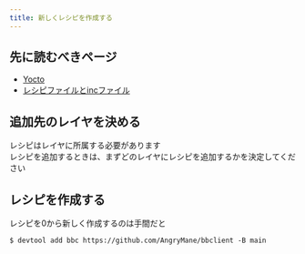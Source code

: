 ```yaml
---
title: 新しくレシピを作成する
---
```


## 先に読むべきページ

* [Yocto](../component/01-yocto.md)
* [レシピファイルとincファイル](../study.md)

## 追加先のレイヤを決める

レシピはレイヤに所属する必要があります  
レシピを追加するときは、まずどのレイヤにレシピを追加するかを決定してください  

## レシピを作成する 

レシピを0から新しく作成するのは手間だと

```
$ devtool add bbc https://github.com/AngryMane/bbclient -B main
```